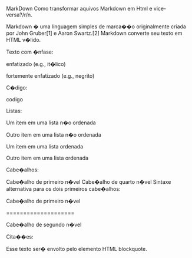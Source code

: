 MarkDown
Como transformar aquivos Markdown em Html e vice-versa?/r/n.

Markdown � uma linguagem simples de marca��o originalmente criada por John Gruber[1] e Aaron Swartz.[2] Markdown converte seu texto em HTML v�lido.

Texto com �nfase:

enfatizado (e.g., it�lico)

fortemente enfatizado (e.g., negrito)

C�digo:

codigo

Listas:

Um item em uma lista n�o ordenada

Outro item em uma lista n�o ordenada

Um item em uma lista ordenada

Outro item em uma lista ordenada

Cabe�alhos:

Cabe�alho de primeiro n�vel
Cabe�alho de quarto n�vel
Sintaxe alternativa para os dois primeiros cabe�alhos:

Cabe�alho de primeiro n�vel

====================

Cabe�alho de segundo n�vel

Cita��es:

Esse texto ser� envolto pelo elemento HTML blockquote.

